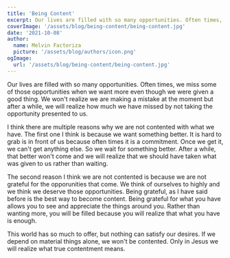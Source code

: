 ```yaml
---
title: 'Being Content'
excerpt: Our lives are filled with so many opportunities. Often times, we miss some of those opportunities when we want more even though we were given a good thing.
coverImage: '/assets/blog/being-content/being-content.jpg'
date: '2021-10-08'
author:
  name: Melvin Factoriza
  picture: '/assets/blog/authors/icon.png'
ogImage:
  url: '/assets/blog/being-content/being-content.jpg'
---
```

Our lives are filled with so many opportunities. Often times, we miss some of those opportunities when we want more even though we were given a good thing. We won't realize we are making a mistake at the moment but after a while, we will realize how much we have missed by not taking the opportunity presented to us. 

I think there are multiple reasons why we are not contented with what we have. The first one I think is because we want something better. It is hard to grab is in front of us because often times it is a commitment. Once we get it, we can't get anything else. So we wait for something better. After a while, that better won't come and we will realize that we should have taken what was given to us rather than waiting.

The second reason I think we are not contented is because we are not grateful for the opporunities that come. We think of ourselves to highly and we think we deserve those opportunities. Being grateful, as I have said before is the best way to become content. Being grateful for what you have allows you to see and appreciate the things around you. Rather than wanting more, you will be filled because you will realize that what you have is enough. 

This world has so much to offer, but nothing can satisfy our desires. If we depend on material things alone, we won't be contented. Only in Jesus we will realize what true contentment means. 

